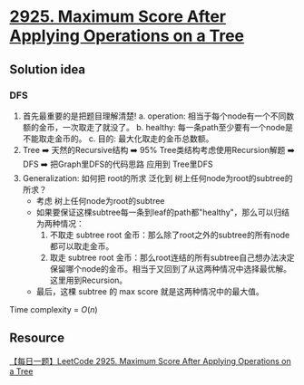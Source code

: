 # [2925. Maximum Score After Applying Operations on a Tree](https://leetcode.com/problems/maximum-score-after-applying-operations-on-a-tree/description/)

## Solution idea
### DFS
1. 首先最重要的是把题目理解清楚!
    a. operation: 相当于每个node有一个不同数额的金币，一次取走了就没了。
    b. healthy: 每一条path至少要有一个node是不能取走金币的。
    c. 目的: 最大化取走的金币总数额。
2. Tree :arrow_right: 天然的Recursive结构 :arrow_right: 95% Tree类结构考虑使用Recursion解题 :arrow_right: DFS :arrow_right: 把Graph里DFS的代码思路 应用到 Tree里DFS
3. Generalization: 如何把 root的所求 泛化到 树上任何node为root的subtree的所求？
    * 考虑 树上任何node为root的subtree
    * 如果要保证这棵subtree每一条到leaf的path都"healthy"，那么可以归结为两种情况：
        1. 不取走 subtree root 金币：那么除了root之外的subtree的所有node都可以取走金币。
        2. 取走 subtree root 金币：那么root连结的所有subtree自己想办法决定保留哪个node的金币。相当于又回到了从这两种情况中选择最优解。这里用到Recursion。
    * 最后，这棵 subtree 的 max score 就是这两种情况中的最大值。

Time complexity = $O(n)$

## Resource
[【每日一题】LeetCode 2925. Maximum Score After Applying Operations on a Tree](https://www.youtube.com/watch?v=oxcUMxxcPcU&ab_channel=HuifengGuan)